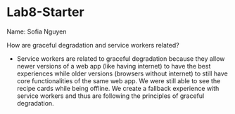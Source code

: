 # Lab8-Starter

Name: Sofia Nguyen

How are graceful degradation and service workers related?
- Service workers are related to graceful degradation because they allow newer versions of a web app (like having internet) to have the best experiences while older versions (browsers without internet) to still have core functionalities of the same web app.  We were still able to see the recipe cards while being offline.  We create a fallback experience with service workers and thus are following the principles of graceful degradation.  
